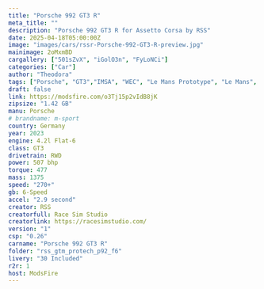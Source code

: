 ```yaml
---
title: "Porsche 992 GT3 R"
meta_title: ""
description: "Porsche 992 GT3 R for Assetto Corsa by RSS"
date: 2025-04-18T05:00:00Z
image: "images/cars/rssr-Porsche-992-GT3-R-preview.jpg"
mainimage: 2oMxmBD
cargallery: ["501sZvX", "iGolO3n", "FyLoNCi"]
categories: ["Car"]
author: "Theodora"
tags: ["Porsche", "GT3","IMSA", "WEC", "Le Mans Prototype", "Le Mans", "RSS", "Germany","R2R", "2023"]
draft: false
link: https://modsfire.com/o3Tj15p2vIdB8jK
zipsize: "1.42 GB"
manu: Porsche
# brandname: m-sport
country: Germany
year: 2023
engine: 4.2l Flat-6
class: GT3
drivetrain: RWD
power: 507 bhp 
torque: 477
mass: 1375
speed: "270+"
gb: 6-Speed
accel: "2.9 second"
creator: RSS
creatorfull: Race Sim Studio
creatorlink: https://racesimstudio.com/
version: "1"
csp: "0.26"
carname: "Porsche 992 GT3 R"
folder: "rss_gtm_protech_p92_f6"
livery: "30 Included"
r2r: 1
host: ModsFire
---
```


